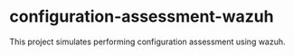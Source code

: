 # configuration-assessment-wazuh
This project simulates performing configuration assessment using wazuh.
